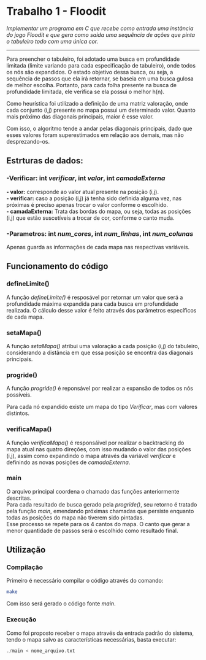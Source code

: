 # Trabalho 1 - Floodit  

*Implementar um programa em C que recebe como entrada uma instância do
jogo Floodit e que gera como saída uma sequência de ações que pinta o
tabuleiro todo com uma única cor.*

---
Para preencher o tabuleiro, foi adotado uma busca em profundidade limitada (limite variando para cada especificação de tabuleiro), onde todos os nós são expandidos.
O estado objetivo dessa busca, ou seja, a sequência de passos que ela irá retornar, se baseia em uma busca gulosa de melhor escolha.
Portanto, para cada folha presente na busca de profundidade limitada, ele verifica se ela possui o melhor h(n).

Como heurística foi utilizado a definição de uma matriz valoração, onde cada conjunto (i,j) presente no mapa possui um determinado valor.
Quanto mais próximo das diagonais principais, maior é esse valor.

Com isso, o algoritmo tende a andar pelas diagonais principais, dado que esses valores foram superestimados em relação aos demais, mas não desprezando-os.

## Estrturas de dados:

###  -Verificar: int *verificar*, int *valor*, int *camadaExterna*
  **- valor:** corresponde ao valor atual presente na posição (i,j).  
  **- verificar:** caso a posição (i,j) já tenha sido definida alguma vez, nas próximas é preciso apenas trocar o valor conforme o escolhido.  
  **- camadaExterna:** Trata das bordas do mapa, ou seja, todas as posições (i,j) que estão suscetíveis a trocar de cor, conforme o canto muda.  

### -Parametros: int *num_cores*, int *num_linhas*, int *num_colunas*
  Apenas guarda as informações de cada mapa nas respectivas variáveis.  

## Funcionamento do código

### defineLimite()
A função *defineLimite()* é resposável por retornar um valor que será a profundidade máxima expandida para cada busca em profundidade realizada.
O cálculo desse valor é feito através dos parâmetros específicos de cada mapa.

### setaMapa()

A função *setaMapa()* atribui uma valoração a cada posição (i,j) do tabuleiro, considerando a distância em que essa posição se encontra das diagonais principais.

### progride()
A função *progride()* é reponsável por realizar a expansão de todos os nós possíveis.

Para cada nó expandido existe um mapa do tipo *Verificar*, mas com valores distintos.

### verificaMapa()
A função *verificaMapa()* é responsáivel por realizar o backtracking do mapa atual nas quatro direções, com isso mudando o valor das posições (i,j), assim como expandindo o mapa através da variável *verificar* e definindo as novas posições de *camadaExterna*.  

### main

O arquivo principal coordena o chamado das funções anteriormente descritas.  
Para cada resultado de busca gerado pela *progride()*, seu retorno é tratado pela função *main*, emendando próximas chamadas que persiste enquanto todas as posições do mapa não tiverem sido pintadas.  
Esse processo se repete para os 4 cantos do mapa. O canto que gerar a menor quantidade de passos será o escolhido como resultado final.

## Utilização

### Compilação

Primeiro é necessário compilar o código através do comando:

```bash
make
```
Com isso será gerado o código fonte *main*.

### Execução

Como foi proposto receber o mapa através da entrada padrão do sistema, tendo o mapa salvo as características necessárias, basta executar:

```c
./main < nome_arquivo.txt
```



